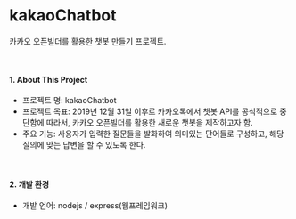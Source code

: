 # kakaoChatbot
카카오 오픈빌더를 활용한 챗봇 만들기 프로젝트.

<br/>

#### 1. About This Project

- 프로젝트 명: kakaoChatbot
- 프로젝트 목표: 2019년 12월 31일 이후로 카카오톡에서 챗봇 API를 공식적으로 중단함에 따라서, 카카오 오픈빌더를 활용한 새로운 챗봇을 제작하고자 함.
- 주요 기능: 사용자가 입력한 질문들을 발화하여 의미있는 단어들로 구성하고, 해당 질의에 맞는 답변을 할 수 있도록 한다.

<br/>

#### 2. 개발 환경

- 개발 언어: nodejs / express(웹프레임워크)
